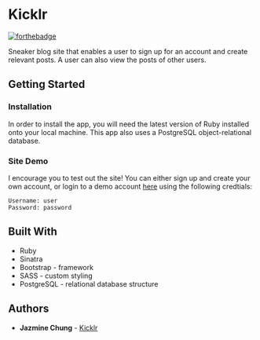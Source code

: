 # Kicklr
[![forthebadge](https://forthebadge.com/images/badges/made-with-ruby.svg)](https://forthebadge.com)

Sneaker blog site that enables a user to sign up for an account and create relevant posts. A user can also view the posts of other users.

## Getting Started

### Installation
In order to install the app, you will need the latest version of Ruby installed onto your local machine. This app also uses a PostgreSQL object-relational database.

### Site Demo
I encourage you to test out the site! You can either sign up and create your own account, or login to a demo account [here](https://www.kicklr.herokuapp.com) using the following credtials:

```
Username: user
Password: password
```

## Built With
- Ruby
- Sinatra
- Bootstrap - framework
- SASS - custom styling
- PostgreSQL - relational database structure

## Authors
- **Jazmine Chung** - [Kicklr](https://kicklr.herokuapp.com)


